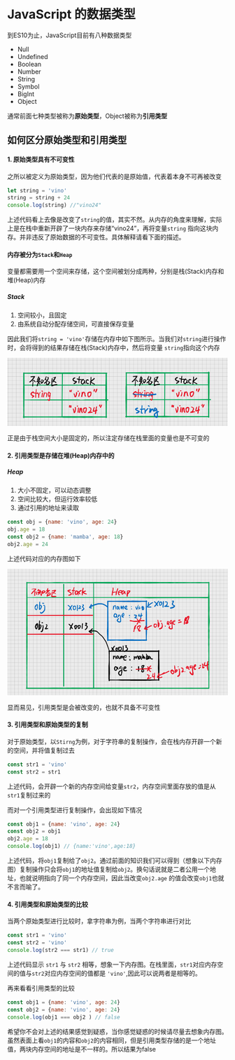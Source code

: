 # JavaScript 的数据类型

到ES10为止，JavaScript目前有八种数据类型

* Null
* Undefined
* Boolean
* Number
* String
* Symbol
* BigInt
* Object

通常前面七种类型被称为**原始类型**，Object被称为**引用类型**

## 如何区分原始类型和引用类型

#### 1. 原始类型具有不可变性

之所以被定义为原始类型，因为他们代表的是原始值，代表着本身不可再被改变

```javascript
let string = 'vino'
string = string + 24
console.log(string) //"vino24"
```

上述代码看上去像是改变了`string`的值，其实不然。从内存的角度来理解，实际上是在栈中重新开辟了一块内存来存储“vino24”，再将变量`string`
指向这块内存。并非违反了原始数据的不可变性。具体解释请看下面的描述。

#### 内存被分为`Stack`和`Heap`

变量都需要用一个空间来存储，这个空间被划分成两种，分别是栈(Stack)内存和堆(Heap)内存

##### Stack

1. 空间较小，且固定
2. 由系统自动分配存储空间，可直接保存变量

因此我们将`string = 'vino'`存储在内存中如下图所示。当我们对`string`进行操作时，会将得到的结果存储在栈(Stack)内存中，然后将变量
`string`指向这个内存

![stack](./img/Stack.png)

正是由于栈空间大小是固定的，所以注定存储在栈里面的变量也是不可变的

#### 2. 引用类型是存储在堆(Heap)内存中的

##### Heap

1. 大小不固定，可以动态调整
2. 空间比较大，但运行效率较低
3. 通过引用的地址来读取

```javascript
const obj = {name: 'vino', age: 24}
obj.age = 18
const obj2 = {name: 'mamba', age: 18}
obj2.age = 24
```

上述代码对应的内存图如下

![Heap](./img/Heap.png)

显而易见，引用类型是会被改变的，也就不具备不可变性

#### 3. 引用类型和原始类型的复制

对于原始类型，以`Stirng`为例，对于字符串的复制操作，会在栈内存开辟一个新的空间，并将值复制过去

```javascript
const str1 = 'vino'
const str2 = str1
```

上述代码，会开辟一个新的内存空间给变量`str2`，内存空间里面存放的值是从`str1`复制过来的

而对一个引用类型进行复制操作，会出现如下情况

```javascript
const obj1 = {name: 'vino', age: 24}
const obj2 = obj1
obj2.age = 18
console.log(obj1) // {name:'vino',age:18}
```

上述代码，将`obj1`复制给了`obj2`。通过前面的知识我们可以得到（想象以下内存图）复制操作只会将`obj1`的地址值复制给`obj2`。换句话说就是二者公用一个地址，也就说明指向了同一个内存空间，因此当改变`obj2.age`
的值会改变`obj1`也就不言而喻了。

#### 4. 引用类型和原始类型的比较

当两个原始类型进行比较时，拿字符串为例，当两个字符串进行对比

```javascript
const str1 = 'vino'
const str2 = 'vino'
console.log(str2 === str1) // true
```

上述代码显示 `str1` 与 `str2` 相等，想象一下内存图。在栈里面，`str1`对应内存空间的值与`str2`对应内存空间的值都是 `'vino'`,因此可以说两者是相等的。

再来看看引用类型的比较

```javascript
const obj1 = {name: 'vino', age: 24}
const obj2 = {name: 'vino', age: 24}
console.log(obj1 === obj2 ) // false
```
希望你不会对上述的结果感觉到疑惑，当你感觉疑惑的时候请尽量去想象内存图。虽然表面上看`obj1`的内容和`obj2`的内容相同，但是引用类型存储的是一个地址值，两块内存空间的地址是不一样的。所以结果为false



















